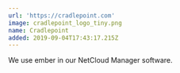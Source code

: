 ```yaml
---
url: 'https://cradlepoint.com'
image: cradlepoint_logo_tiny.png
name: Cradlepoint
added: 2019-09-04T17:43:17.215Z
---
```

We use ember in our NetCloud Manager software.